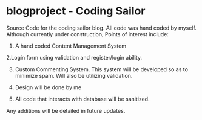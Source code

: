 blogproject - Coding Sailor
===========

Source Code for the coding sailor blog.
All code was hand coded by myself.
Although currently under construction, Points of interest include:

1. A hand coded Content Management System

2.Login form using validation and register/login ability.

3. Custom Commenting System. 
This system will be developed so as to minimize spam. 
Will also be utilizing validation.

4. Design will be done by me

5. All code that interacts with database will be sanitized.

Any additions will be detailed in future updates.
